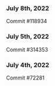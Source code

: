 ### July 8th, 2022

Commit #118934

### July 5th, 2022

Commit #314353


### July 4th, 2022

Commit #72281
